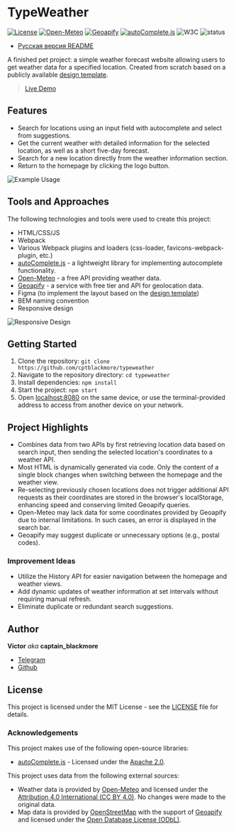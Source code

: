 # TypeWeather

[![License](https://img.shields.io/badge/License-MIT-green.svg)](./LICENSE)
[![Open-Meteo](https://img.shields.io/badge/Weather_by-Open_Meteo-orange.svg)](https://open-meteo.com/)
[![Geoapify](https://img.shields.io/badge/Search_by-Geoapify-49368a.svg)](https://www.geoapify.com/)
[![autoComplete.js](https://img.shields.io/badge/Input_with-autoComplete.js-eb5642.svg)](https://github.com/TarekRaafat/autoComplete.js)
![W3C](https://img.shields.io/w3c-validation/html?targetUrl=https%3A%2F%2Fcptblackmore-typeweather.netlify.app%2F)
![status](https://img.shields.io/website?url=https%3A%2F%2Fcptblackmore-typeweather.netlify.app%2F)

- [Русская версия README](./README.md)

A finished pet project: a simple weather forecast website allowing users to get weather data for a specified location. Created from scratch based on a publicly available [design template](<https://www.figma.com/design/Al6QzbeKiSoNHB95bHbmMC/TypeWeather-(Community)?node-id=3-376&t=1Zwxo7ViOBD21n7e-1>).

> [Live Demo](https://cptblackmore-typeweather.netlify.app)

## Features

- Search for locations using an input field with autocomplete and select from suggestions.
- Get the current weather with detailed information for the selected location, as well as a short five-day forecast.
- Search for a new location directly from the weather information section.
- Return to the homepage by clicking the logo button.

![Example Usage](https://github.com/user-attachments/assets/aef58c09-8557-4f03-b7d6-cf49b0161dfb)

## Tools and Approaches

The following technologies and tools were used to create this project:

- HTML/CSS/JS
- Webpack
- Various Webpack plugins and loaders (css-loader, favicons-webpack-plugin, etc.)
- [autoComplete.js](https://github.com/TarekRaafat/autoComplete.js) - a lightweight library for implementing autocomplete functionality.
- [Open-Meteo](https://open-meteo.com/) - a free API providing weather data.
- [Geoapify](https://www.geoapify.com/) - a service with free tier and API for geolocation data.
- Figma (to implement the layout based on the [design template](<https://www.figma.com/design/Al6QzbeKiSoNHB95bHbmMC/TypeWeather-(Community)?node-id=3-376&t=1Zwxo7ViOBD21n7e-1>))
- BEM naming convention
- Responsive design

![Responsive Design](https://github.com/user-attachments/assets/492cb507-d5c3-422b-b399-9a75943c4729)

## Getting Started

1. Clone the repository: `git clone https://github.com/cptblackmore/typeweather`
2. Navigate to the repository directory: `cd typeweather`
3. Install dependencies: `npm install`
4. Start the project: `npm start`
5. Open [localhost:8080](http://localhost:8080/) on the same device, or use the terminal-provided address to access from another device on your network.

## Project Highlights

- Combines data from two APIs by first retrieving location data based on search input, then sending the selected location's coordinates to a weather API.
- Most HTML is dynamically generated via code. Only the content of a single block changes when switching between the homepage and the weather view.
- Re-selecting previously chosen locations does not trigger additional API requests as their coordinates are stored in the browser's localStorage, enhancing speed and conserving limited Geoapify queries.
- Open-Meteo may lack data for some coordinates provided by Geoapify due to internal limitations. In such cases, an error is displayed in the search bar.
- Geoapify may suggest duplicate or unnecessary options (e.g., postal codes).

### Improvement Ideas

- Utilize the History API for easier navigation between the homepage and weather views.
- Add dynamic updates of weather information at set intervals without requiring manual refresh.
- Eliminate duplicate or redundant search suggestions.

## Author

**Victor** _aka_ **captain_blackmore**

- [Telegram](https://t.me/captain_blackmore)
- [Github](https://github.com/cptblackmore)

## License

This project is licensed under the MIT License - see the [LICENSE](./LICENSE) file for details.

### Acknowledgements

This project makes use of the following open-source libraries:

- [autoComplete.js](https://github.com/TarekRaafat/autoComplete.js) - Licensed under the [Apache 2.0](https://opensource.org/license/apache-2-0).

This project uses data from the following external sources:

- Weather data is provided by [Open-Meteo](https://open-meteo.com/) and licensed under the [Attribution 4.0 International (CC BY 4.0)](https://creativecommons.org/licenses/by/4.0/). No changes were made to the original data.
- Map data is provided by [OpenStreetMap](https://www.openstreetmap.org/copyright) with the support of [Geoapify](https://www.geoapify.com/) and licensed under the [Open Database License (ODbL)](https://opendatacommons.org/licenses/odbl/1-0/).
